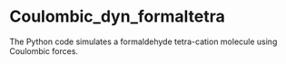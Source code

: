 # Coulombic_dyn_formaltetra
The Python code simulates a formaldehyde tetra-cation molecule using Coulombic forces.
